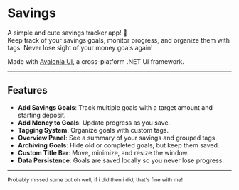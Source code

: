 # Savings

A simple and cute savings tracker app! 🐣  
Keep track of your savings goals, monitor progress, and organize them with tags. Never lose sight of your money goals again!

Made with [Avalonia UI](http://avaloniaui.net/), a cross-platform .NET UI framework.

---

## Features

- **Add Savings Goals**: Track multiple goals with a target amount and starting deposit.
- **Add Money to Goals**: Update progress as you save.
- **Tagging System**: Organize goals with custom tags.
- **Overview Panel**: See a summary of your savings and grouped tags.
- **Archiving Goals**: Hide old or completed goals, but keep them saved.
- **Custom Title Bar**: Move, minimize, and resize the window.
- **Data Persistence**: Goals are saved locally so you never lose progress.

---
<sub>Probably missed some but oh well, if i did then i did, that's fine with me!</sub>
